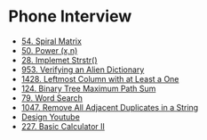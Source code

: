 # Phone Interview
- [54. Spiral Matrix](https://github.com/weltond/DataStructure/blob/master/LeetCode/array/54-Spiral-Matrix.md)
- [50. Power (x,n)](https://github.com/weltond/DataStructure/blob/master/LeetCode/search/binarysearch/Pow.java)
- [28. Implemet Strstr()](https://github.com/weltond/DataStructure/blob/master/LeetCode/string/Lc28ImplementStrStr.java)
- [953. Verifying an Alien Dictionary](https://github.com/weltond/DataStructure/blob/master/LeetCode/hashmap/953-Verifying-an-Alien-Dictionary.md)
- [1428. Leftmost Column with at Least a One]()
- [124. Binary Tree Maximum Path Sum](https://github.com/weltond/DataStructure/blob/master/LeetCode/tree/Lc124BinaryTreeMaxPathSum.java)
- [79. Word Search]()
- [1047. Remove All Adjacent Duplicates in a String]()
- [Design Youtube]()
- [227. Basic Calculator II]()
